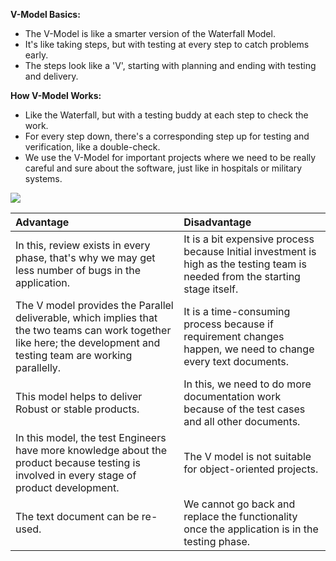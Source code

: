 ﻿**V-Model Basics:**

- The V-Model is like a smarter version of the Waterfall Model.
- It's like taking steps, but with testing at every step to catch problems early.
- The steps look like a 'V', starting with planning and ending with testing and delivery.

**How V-Model Works:**

- Like the Waterfall, but with a testing buddy at each step to check the work.
- For every step down, there's a corresponding step up for testing and verification, like a double-check.
- We use the V-Model for important projects where we need to be really careful and sure about the software, just like in hospitals or military systems.


![](Aspose.Words.a9d098e4-47a1-4db9-a707-b75c28ab2535.001.png)

|**Advantage**|**Disadvantage**|
| :- | :- |
|In this, review exists in every phase, that's why we may get less number of bugs in the application.|It is a bit expensive process because Initial investment is high as the testing team is needed from the starting stage itself.|
|The V model provides the Parallel deliverable, which implies that the two teams can work together like here; the development and testing team are working parallelly.|It is a time-consuming process because if requirement changes happen, we need to change every text documents.|
|This model helps to deliver Robust or stable products.|In this, we need to do more documentation work because of the test cases and all other documents.|
|In this model, the test Engineers have more knowledge about the product because testing is involved in every stage of product development.|The V model is not suitable for object-oriented projects.|
|The text document can be re-used.|We cannot go back and replace the functionality once the application is in the testing phase.|

